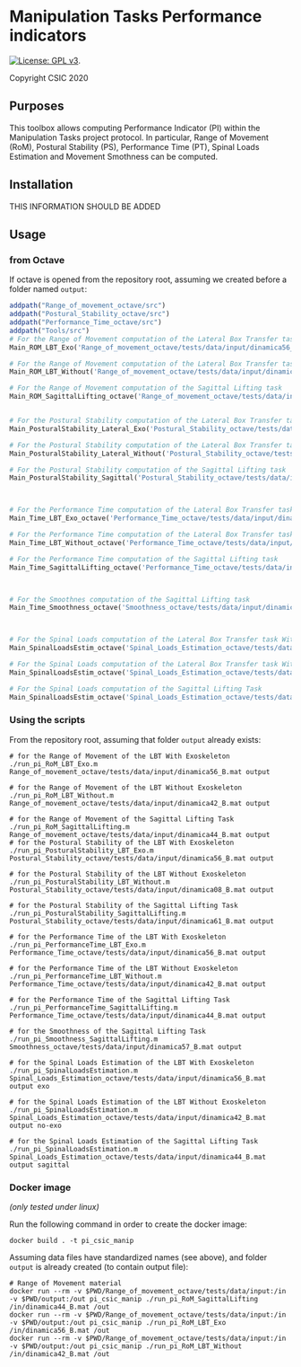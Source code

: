 # Manipulation Tasks Performance indicators

[![License: GPL v3](https://img.shields.io/badge/License-GPLv3-blue.svg)](https://www.gnu.org/licenses/gpl-3.0).

Copyright CSIC 2020

## Purposes

This toolbox allows computing Performance Indicator (PI) within the Manipulation Tasks project protocol.
In particular, Range of Movement (RoM), Postural Stability (PS), Performance Time (PT), Spinal Loads Estimation and Movement Smothness can be computed.

## Installation

THIS INFORMATION SHOULD BE ADDED

## Usage

### from Octave

If octave is opened from the repository root, assuming we created before a folder named `output`:

```octave
addpath("Range_of_movement_octave/src")
addpath("Postural_Stability_octave/src")
addpath("Performance_Time_octave/src")
addpath("Tools/src")
# For the Range of Movement computation of the Lateral Box Transfer task With Exoskeleton
Main_ROM_LBT_Exo('Range_of_movement_octave/tests/data/input/dinamica56_B.mat', "output")

# For the Range of Movement computation of the Lateral Box Transfer task Without Exoskeleton
Main_ROM_LBT_Without('Range_of_movement_octave/tests/data/input/dinamica42_B.mat', "output")

# For the Range of Movement computation of the Sagittal Lifting task 
Main_ROM_SagittalLifting_octave('Range_of_movement_octave/tests/data/input/dinamica44_B.mat', "output")


# For the Postural Stability computation of the Lateral Box Transfer task With Exoskeleton
Main_PosturalStability_Lateral_Exo('Postural_Stability_octave/tests/data/input/dinamica56_B.mat', "output")

# For the Postural Stability computation of the Lateral Box Transfer task Without Exoskeleton
Main_PosturalStability_Lateral_Without('Postural_Stability_octave/tests/data/input/dinamica08_B.mat', "output")

# For the Postural Stability computation of the Sagittal Lifting task 
Main_PosturalStability_Sagittal('Postural_Stability_octave/tests/data/input/dinamica61_B.mat', "output")



# For the Performance Time computation of the Lateral Box Transfer task With Exoskeleton
Main_Time_LBT_Exo_octave('Performance_Time_octave/tests/data/input/dinamica56_B.mat', "output")

# For the Performance Time computation of the Lateral Box Transfer task Without Exoskeleton
Main_Time_LBT_Without_octave('Performance_Time_octave/tests/data/input/dinamica42_B.mat', "output")

# For the Performance Time computation of the Sagittal Lifting task 
Main_Time_SagittalLifting_octave('Performance_Time_octave/tests/data/input/dinamica44_B.mat', "output")



# For the Smoothnes computation of the Sagittal Lifting task 
Main_Time_Smoothness_octave('Smoothness_octave/tests/data/input/dinamica57_B.mat', "output")



# For the Spinal Loads computation of the Lateral Box Transfer task With Exoskeleton
Main_SpinalLoadsEstim_octave('Spinal_Loads_Estimation_octave/tests/data/input/dinamica56_B.mat', "output", "exo")

# For the Spinal Loads computation of the Lateral Box Transfer task Without Exoskeleton
Main_SpinalLoadsEstim_octave('Spinal_Loads_Estimation_octave/tests/data/input/dinamica42_B.mat', "output", "no-exo")

# For the Spinal Loads computation of the Sagittal Lifting Task
Main_SpinalLoadsEstim_octave('Spinal_Loads_Estimation_octave/tests/data/input/dinamica44_B.mat', "output", "sagittal")
```

### Using the scripts

From the repository root, assuming that folder `output` already exists:

```term
# for the Range of Movement of the LBT With Exoskeleton
./run_pi_RoM_LBT_Exo.m Range_of_movement_octave/tests/data/input/dinamica56_B.mat output

# for the Range of Movement of the LBT Without Exoskeleton
./run_pi_RoM_LBT_Without.m Range_of_movement_octave/tests/data/input/dinamica42_B.mat output

# for the Range of Movement of the Sagittal Lifting Task
./run_pi_RoM_SagittalLifting.m Range_of_movement_octave/tests/data/input/dinamica44_B.mat output
# for the Postural Stability of the LBT With Exoskeleton
./run_pi_PosturalStability_LBT_Exo.m Postural_Stability_octave/tests/data/input/dinamica56_B.mat output

# for the Postural Stability of the LBT Without Exoskeleton
./run_pi_PosturalStability_LBT_Without.m Postural_Stability_octave/tests/data/input/dinamica08_B.mat output

# for the Postural Stability of the Sagittal Lifting Task
./run_pi_PosturalStability_SagittalLifting.m Postural_Stability_octave/tests/data/input/dinamica61_B.mat output

# for the Performance Time of the LBT With Exoskeleton
./run_pi_PerformanceTime_LBT_Exo.m Performance_Time_octave/tests/data/input/dinamica56_B.mat output

# for the Performance Time of the LBT Without Exoskeleton
./run_pi_PerformanceTime_LBT_Without.m Performance_Time_octave/tests/data/input/dinamica42_B.mat output

# for the Performance Time of the Sagittal Lifting Task
./run_pi_PerformanceTime_SagittalLifting.m Performance_Time_octave/tests/data/input/dinamica44_B.mat output

# for the Smoothness of the Sagittal Lifting Task
./run_pi_Smoothness_SagittalLifting.m Smoothness_octave/tests/data/input/dinamica57_B.mat output

# for the Spinal Loads Estimation of the LBT With Exoskeleton
./run_pi_SpinalLoadsEstimation.m Spinal_Loads_Estimation_octave/tests/data/input/dinamica56_B.mat output exo

# for the Spinal Loads Estimation of the LBT Without Exoskeleton
./run_pi_SpinalLoadsEstimation.m Spinal_Loads_Estimation_octave/tests/data/input/dinamica42_B.mat output no-exo

# for the Spinal Loads Estimation of the Sagittal Lifting Task
./run_pi_SpinalLoadsEstimation.m Spinal_Loads_Estimation_octave/tests/data/input/dinamica44_B.mat output sagittal
```

### Docker image

_(only tested under linux)_

Run the following command in order to create the docker image:

```console
docker build . -t pi_csic_manip
```

Assuming data files have standardized names (see above), and folder `output` is already created (to contain output file):

```shell
# Range of Movement material
docker run --rm -v $PWD/Range_of_movement_octave/tests/data/input:/in -v $PWD/output:/out pi_csic_manip ./run_pi_RoM_SagittalLifting /in/dinamica44_B.mat /out
docker run --rm -v $PWD/Range_of_movement_octave/tests/data/input:/in -v $PWD/output:/out pi_csic_manip ./run_pi_RoM_LBT_Exo /in/dinamica56_B.mat /out
docker run --rm -v $PWD/Range_of_movement_octave/tests/data/input:/in -v $PWD/output:/out pi_csic_manip ./run_pi_RoM_LBT_Without /in/dinamica42_B.mat /out
```
